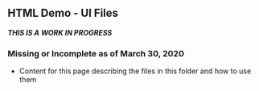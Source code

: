 
## HTML Demo - UI Files

***THIS IS A WORK IN PROGRESS***

### Missing or Incomplete as of March 30, 2020
 - Content for this page describing the files in this folder and how to use them